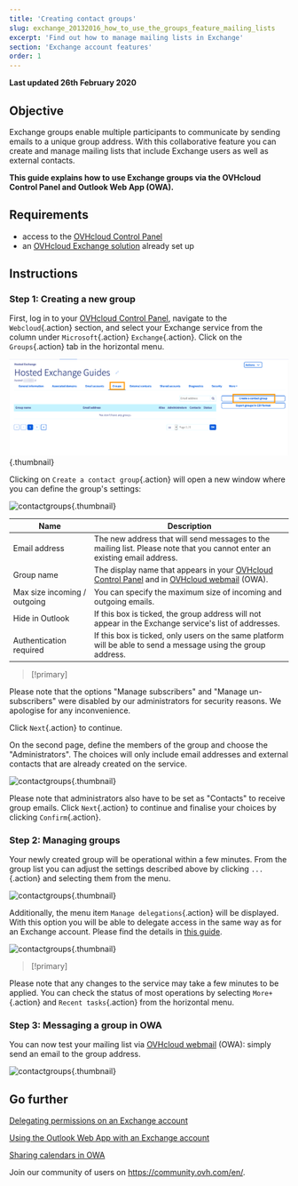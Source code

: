 ```yaml
---
title: 'Creating contact groups'
slug: exchange_20132016_how_to_use_the_groups_feature_mailing_lists
excerpt: 'Find out how to manage mailing lists in Exchange'
section: 'Exchange account features'
order: 1
---
```


**Last updated 26th February 2020**


## Objective

Exchange groups enable multiple participants to communicate by sending emails to a unique group address. With this collaborative feature you can create and manage mailing lists that include Exchange users as well as external contacts.

**This guide explains how to use Exchange groups via the OVHcloud Control Panel and Outlook Web App (OWA).**


## Requirements

- access to the [OVHcloud Control Panel](https://ca.ovh.com/auth/?action=gotomanager&from=https://www.ovh.com/ca/en/&ovhSubsidiary=ca)
- an [OVHcloud Exchange solution](https://www.ovhcloud.com/en-ca/emails/hosted-exchange/) already set up


## Instructions

### Step 1: Creating a new group

First, log in to your [OVHcloud Control Panel](https://ca.ovh.com/auth/?action=gotomanager&from=https://www.ovh.com/ca/en/&ovhSubsidiary=ca), navigate to the `Webcloud`{.action} section, and select your Exchange service from the column under `Microsoft`{.action} `Exchange`{.action}. Click on the `Groups`{.action} tab in the horizontal menu.

![contactgroups](images/exchange-groups-step1.png){.thumbnail}

Clicking on `Create a contact group`{.action} will open a new window where you can define the group's settings:

![contactgroups](images/exchange-groups-step2.png){.thumbnail}

|Name|Description|
|---|---|
|Email address|The new address that will send messages to the mailing list. Please note that you cannot enter an existing email address.|
|Group name|The display name that appears in your [OVHcloud Control Panel](https://ca.ovh.com/auth/?action=gotomanager&from=https://www.ovh.com/ca/en/&ovhSubsidiary=ca) and in [OVHcloud webmail](https://www.ovh.com/ca/en/mail/) (OWA).|
|Max size incoming / outgoing|You can specify the maximum size of incoming and outgoing emails.|
|Hide in Outlook|If this box is ticked, the group address will not appear in the Exchange service's list of addresses.|
|Authentication required|If this box is ticked, only users on the same platform will be able to send a message using the group address.|

> [!primary]
>
Please note that the options "Manage subscribers" and "Manage un-subscribers" were disabled by our administrators for security reasons. We apologise for any inconvenience.
>

Click `Next`{.action} to continue.

On the second page, define the members of the group and choose the "Administrators". The choices will only include email addresses and external contacts that are already created on the service.

![contactgroups](images/exchange-groups-step3.png){.thumbnail}

Please note that administrators also have to be set as "Contacts" to receive group emails.
Click `Next`{.action} to continue and finalise your choices by clicking `Confirm`{.action}.


### Step 2: Managing groups

Your newly created group will be operational within a few minutes. From the group list you can adjust the settings described above by clicking `...`{.action} and selecting them from the menu.

![contactgroups](images/exchange-groups-step4.png){.thumbnail}

Additionally, the menu item `Manage delegations`{.action} will be displayed. With this option you will be able to delegate access in the same way as for an Exchange account. Please find the details in [this guide](../exchange_2013_how_to_grant_full_access_permissions_for_an_account).

![contactgroups](images/exchange-groups-step5.png){.thumbnail}

> [!primary]
>
Please note that any changes to the service may take a few minutes to be applied. You can check the status of most operations by selecting `More+`{.action} and `Recent tasks`{.action} from the horizontal menu.
>


### Step 3: Messaging a group in OWA

You can now test your mailing list via [OVHcloud webmail](https://www.ovh.com/ca/en/mail/) (OWA): simply send an email to the group address.

![contactgroups](images/exchange-groups-step6.png){.thumbnail}


## Go further

[Delegating permissions on an Exchange account](../exchange_2013_how_to_grant_full_access_permissions_for_an_account)

[Using the Outlook Web App with an Exchange account](../exchange_2016_outlook_web_app_user_guide)

[Sharing calendars in OWA](../exchange_2016_how_to_share_calendars_via_owa)

Join our community of users on <https://community.ovh.com/en/>.
